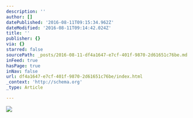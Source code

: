 ```yaml
---
description: ''
author: []
datePublished: '2016-08-11T09:15:34.962Z'
dateModified: '2016-08-11T09:14:42.024Z'
title: ''
publisher: {}
via: {}
starred: false
sourcePath: _posts/2016-08-11-df4a1647-e7cf-401f-9870-2d61651c76be.md
inFeed: true
hasPage: true
inNav: false
url: df4a1647-e7cf-401f-9870-2d61651c76be/index.html
_context: 'http://schema.org'
_type: Article

---
```

![](https://the-grid-user-content.s3-us-west-2.amazonaws.com/446dfe9e-8de8-437f-8c3f-526b4c174b1a.jpg)
